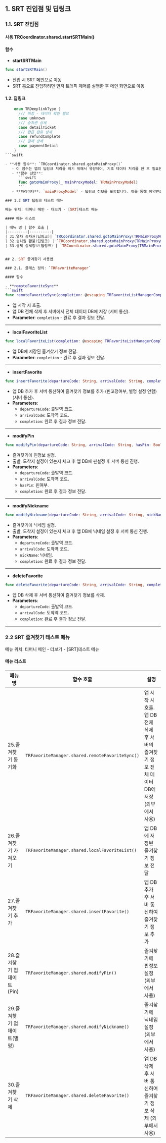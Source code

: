 
## 1. SRT 진입점 및 딥링크

### 1.1. SRT 진입점 

#### 사용 TRCoordinator.shared.startSRTMain()

#### 함수

- **startSRTMain**
```swift
func startSRTMain()
```
* 진입 시 SRT 메인으로 이동
* SRT 홈으로 진입하려면 먼저 트래픽 제어를 실행한 후 메인 화면으로 이동

#### 1.2. 딥링크
```swift
    enum TRDeeplinkType {
      /// 미정 - 데이터 확인 필요
      case unknown
      /// 승차권 상세
      case detailTicket
      /// 환급 완료 상세
      case refundComplete
      /// 결제 상세
      case paymentDetail
    }
```swift

- **사용 함수**: `TRCoordinator.shared.gotoMainProxy()`
   - 이 함수는 앱의 딥링크 처리를 하기 위해서 유량제어, 기초 데이터 처리를 한 후 필요한 뷰 이동
   - **함수 선언**: 
      ```swift
      func gotoMainProxy(_ mainProxyModel: TRMainProxyModel)
      ```
   - **파라미터**: `mainProxyModel` - 딥링크 정보를 포함합니다. 이를 통해 예약번호(`pnrNo`)를 사용하여 특정 티켓 상세 정보, 환불 완료 정보, 결제 상세 정보 등을 처리할 수 있습니다.

### 1.2 SRT 딥링크 테스트 메뉴

메뉴 위치: 티머니 메인 - 더보기 - [SRT]테스트 메뉴

#### 메뉴 리스트

| 메뉴 명 | 함수 호출 |
|---------|----------|
| 31.열차 승차권(딥링크)| `TRCoordinator.shared.gotoMainProxy(TRMainProxyModel(type: .detailTicket, pnrNo: "320231100657714"))` |
| 32.승차권 환불(딥링크) | `TRCoordinator.shared.gotoMainProxy(TRMainProxyModel(type: .refundComplete, pnrNo: "320231100657714"))` | 
| 33.결제 상세정보(딥링크) | `TRCoordinator.shared.gotoMainProxy(TRMainProxyModel(type: .paymentDetail, pnrNo: "320231100657714"))` | 


## 2. SRT 즐겨찾기 사용법

### 2.1. 클래스 정의: `TRFavoriteManager`

#### 함수

- **remoteFavoriteSync**
```swift
func remoteFavoriteSync(completion: @escaping TRFavoriteListManagerCompletion)
```
* 앱 시작 시 호출.
* 앱 DB 전체 삭제 후 서버에서 전체 데이터 DB에 저장 (서버 통신).
* **Parameter**: `completion` - 완료 후 결과 정보 전달.

---

- **localFavoriteList**
```swift
func localFavoriteList(completion: @escaping TRFavoriteListManagerCompletion)
```
* 앱 DB에 저장된 즐겨찾기 정보 전달.
* **Parameter**: `completion` - 완료 후 결과 정보 전달.

---

- **insertFavorite**
```swift
func insertFavorite(departureCode: String, arrivalCode: String, completion: @escaping TRFavoriteManagerCompletion)
```
* 앱 DB 추가 후 서버 통신하여 즐겨찾기 정보를 추가 (핀고정여부, 별명 설정 안함) (서버 통신).
* **Parameters**: 
  * `departureCode`: 출발역 코드.
  * `arrivalCode`: 도착역 코드.
  * `completion`: 완료 후 결과 정보 전달.

---

- **modifyPin**
```swift
func modifyPin(departureCode: String, arrivalCode: String, hasPin: Bool, completion: @escaping TRFavoriteManagerCompletion)
```
* 즐겨찾기에 핀정보 설정.
* 출발, 도착지 설정이 있는지 체크 후 앱 DB에 핀설정 후 서버 통신 진행.
* **Parameters**: 
  * `departureCode`: 출발역 코드.
  * `arrivalCode`: 도착역 코드.
  * `hasPin`: 핀여부.
  * `completion`: 완료 후 결과 정보 전달.

---

- **modifyNickname**
```swift
func modifyNickname(departureCode: String, arrivalCode: String, nickName: String, completion: @escaping TRFavoriteManagerCompletion)
```
* 즐겨찾기에 닉네임 설정.
* 출발, 도착지 설정이 있는지 체크 후 앱 DB에 닉네임 설정 후 서버 통신 진행.
* **Parameters**: 
  * `departureCode`: 출발역 코드.
  * `arrivalCode`: 도착역 코드.
  * `nickName`: 닉네임.
  * `completion`: 완료 후 결과 정보 전달.

---

- **deleteFavorite**
```swift
func deleteFavorite(departureCode: String, arrivalCode: String, completion: @escaping TRFavoriteManagerCompletion)
```
* 앱 DB 삭제 후 서버 통신하여 즐겨찾기 정보를 삭제.
* **Parameters**: 
  * `departureCode`: 출발역 코드.
  * `arrivalCode`: 도착역 코드.
  * `completion`: 완료 후 결과 정보 전달.

---

### 2.2 SRT 즐겨찾기 테스트 메뉴

메뉴 위치: 티머니 메인 - 더보기 - [SRT]테스트 메뉴

#### 메뉴 리스트

| 메뉴 명 | 함수 호출 | 설명 |
|---------|----------|-----|
| 25.즐겨찾기 동기화 | `TRFavoriteManager.shared.remoteFavoriteSync()` | 앱 시작 시 호출. 앱 DB 전체 삭제 후 서버의 즐겨찾기 정보 전체 데이터 DB에 저장 (외부에서 사용) |
| 26.즐겨찾기 가져오기 | `TRFavoriteManager.shared.localFavoriteList()` | 앱 DB에 저장된 즐겨찾기 정보 전달 |
| 27.즐겨찾기 추가 | `TRFavoriteManager.shared.insertFavorite()` | 앱 DB 추가 후 서버 통신하여 즐겨찾기 정보 추가 |
| 28.즐겨찾기 업데이트(Pin) | `TRFavoriteManager.shared.modifyPin()` | 즐겨찾기에 핀정보 설정 (외부에서 사용) |
| 29.즐겨찾기 업데이트(별명) | `TRFavoriteManager.shared.modifyNickname()` | 즐겨찾기에 닉네임 설정 (외부에서 사용) |
| 30.즐겨찾기 삭제 | `TRFavoriteManager.shared.deleteFavorite()` | 앱 DB 삭제 후 서버 통신하여 즐겨찾기 정보 삭제 (외부에서 사용) |